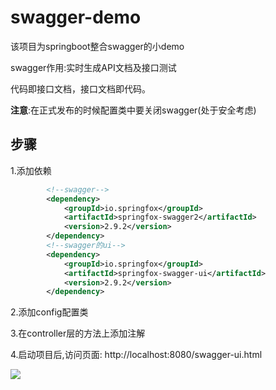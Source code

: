 # swagger-demo

该项目为springboot整合swagger的小demo



swagger作用:实时生成API文档及接口测试

代码即接口文档，接口文档即代码。 

**注意**:在正式发布的时候配置类中要关闭swagger(处于安全考虑)

## 步骤

1.添加依赖

```xml
		<!--swagger-->
		<dependency>
			<groupId>io.springfox</groupId>
			<artifactId>springfox-swagger2</artifactId>
			<version>2.9.2</version>
		</dependency>
		<!--swagger的ui-->
		<dependency>
			<groupId>io.springfox</groupId>
			<artifactId>springfox-swagger-ui</artifactId>
			<version>2.9.2</version>
		</dependency>
```

2.添加config配置类

3.在controller层的方法上添加注解

4.启动项目后,访问页面: http://localhost:8080/swagger-ui.html 

![](C:/Users/zqf/OneDrive/笔记/assets/Snipaste_2019-12-29_16-02-42.png)